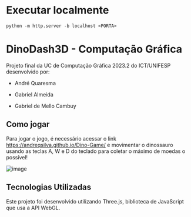 # Executar localmente

```
python -m http.server -b localhost <PORTA>

```

# DinoDash3D - Computação Gráfica

Projeto final da UC de Computação Gráfica 2023.2 do ICT/UNIFESP desenvolvido por: 

- André Quaresma

- Gabriel Almeida

- Gabriel de Mello Cambuy

## Como jogar

Para jogar o jogo, é necessário acessar o link https://andreqsilva.github.io/Dino-Game/ e movimentar o dinossauro usando as teclas A, W e D do teclado para coletar o máximo de moedas o possível!

![image](https://github.com/andreqsilva/Dino-Game/assets/79488142/258435f6-65ed-4c74-8969-9c0430ceba71)

## Tecnologias Utilizadas

Este projeto foi desenvolvido utilizando Three.js, biblioteca de JavaScript que usa a API WebGL.
